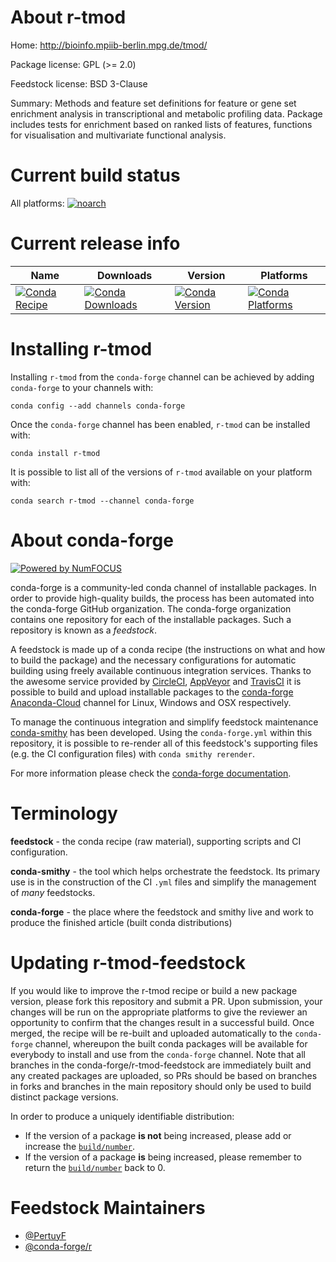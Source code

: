 <!--
# -*- mode: jinja -*-
-->

About r-tmod
============

Home: http://bioinfo.mpiib-berlin.mpg.de/tmod/

Package license: GPL (>= 2.0)

Feedstock license: BSD 3-Clause

Summary: Methods and feature set definitions for feature or gene set enrichment analysis in transcriptional and metabolic profiling data. Package includes tests for enrichment based on ranked lists of features, functions for visualisation and multivariate functional analysis.



Current build status
====================

All platforms:
[![noarch](https://img.shields.io/circleci/project/github/conda-forge/r-tmod-feedstock/master.svg?label=noarch)](https://circleci.com/gh/conda-forge/r-tmod-feedstock)

Current release info
====================

| Name | Downloads | Version | Platforms |
| --- | --- | --- | --- |
| [![Conda Recipe](https://img.shields.io/badge/recipe-r--tmod-green.svg)](https://anaconda.org/conda-forge/r-tmod) | [![Conda Downloads](https://img.shields.io/conda/dn/conda-forge/r-tmod.svg)](https://anaconda.org/conda-forge/r-tmod) | [![Conda Version](https://img.shields.io/conda/vn/conda-forge/r-tmod.svg)](https://anaconda.org/conda-forge/r-tmod) | [![Conda Platforms](https://img.shields.io/conda/pn/conda-forge/r-tmod.svg)](https://anaconda.org/conda-forge/r-tmod) |

Installing r-tmod
=================

Installing `r-tmod` from the `conda-forge` channel can be achieved by adding `conda-forge` to your channels with:

```
conda config --add channels conda-forge
```

Once the `conda-forge` channel has been enabled, `r-tmod` can be installed with:

```
conda install r-tmod
```

It is possible to list all of the versions of `r-tmod` available on your platform with:

```
conda search r-tmod --channel conda-forge
```


About conda-forge
=================

[![Powered by NumFOCUS](https://img.shields.io/badge/powered%20by-NumFOCUS-orange.svg?style=flat&colorA=E1523D&colorB=007D8A)](http://numfocus.org)

conda-forge is a community-led conda channel of installable packages.
In order to provide high-quality builds, the process has been automated into the
conda-forge GitHub organization. The conda-forge organization contains one repository
for each of the installable packages. Such a repository is known as a *feedstock*.

A feedstock is made up of a conda recipe (the instructions on what and how to build
the package) and the necessary configurations for automatic building using freely
available continuous integration services. Thanks to the awesome service provided by
[CircleCI](https://circleci.com/), [AppVeyor](https://www.appveyor.com/)
and [TravisCI](https://travis-ci.org/) it is possible to build and upload installable
packages to the [conda-forge](https://anaconda.org/conda-forge)
[Anaconda-Cloud](https://anaconda.org/) channel for Linux, Windows and OSX respectively.

To manage the continuous integration and simplify feedstock maintenance
[conda-smithy](https://github.com/conda-forge/conda-smithy) has been developed.
Using the ``conda-forge.yml`` within this repository, it is possible to re-render all of
this feedstock's supporting files (e.g. the CI configuration files) with ``conda smithy rerender``.

For more information please check the [conda-forge documentation](https://conda-forge.org/docs/).

Terminology
===========

**feedstock** - the conda recipe (raw material), supporting scripts and CI configuration.

**conda-smithy** - the tool which helps orchestrate the feedstock.
                   Its primary use is in the construction of the CI ``.yml`` files
                   and simplify the management of *many* feedstocks.

**conda-forge** - the place where the feedstock and smithy live and work to
                  produce the finished article (built conda distributions)


Updating r-tmod-feedstock
=========================

If you would like to improve the r-tmod recipe or build a new
package version, please fork this repository and submit a PR. Upon submission,
your changes will be run on the appropriate platforms to give the reviewer an
opportunity to confirm that the changes result in a successful build. Once
merged, the recipe will be re-built and uploaded automatically to the
`conda-forge` channel, whereupon the built conda packages will be available for
everybody to install and use from the `conda-forge` channel.
Note that all branches in the conda-forge/r-tmod-feedstock are
immediately built and any created packages are uploaded, so PRs should be based
on branches in forks and branches in the main repository should only be used to
build distinct package versions.

In order to produce a uniquely identifiable distribution:
 * If the version of a package **is not** being increased, please add or increase
   the [``build/number``](https://conda.io/docs/user-guide/tasks/build-packages/define-metadata.html#build-number-and-string).
 * If the version of a package **is** being increased, please remember to return
   the [``build/number``](https://conda.io/docs/user-guide/tasks/build-packages/define-metadata.html#build-number-and-string)
   back to 0.

Feedstock Maintainers
=====================

* [@PertuyF](https://github.com/PertuyF/)
* [@conda-forge/r](https://github.com/conda-forge/r/)

